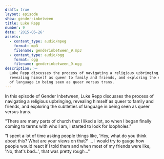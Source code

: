 ```yaml
---
draft: true
layout: episode
show: gender-inbetween
title: Luke Repp
number: 9
date: '2015-05-26'
assets:
  - content_type: audio/mpeg
    format: mp3
    filename: genderinbetween_9.mp3
  - content_type: audio/ogg
    format: ogg
    filename: genderinbetween_9.ogg
description: >-
  Luke Repp discusses the process of navigating a religious upbringing,
  revealing himself as queer to family and friends, and exploring the subtleties
  of language in being seen as queer versus trans.
---
```

In this episode of Gender Inbetween, Luke Repp discusses the process of navigating a religious upbringing, revealing himself as queer to family and friends, and exploring the subtleties of language in being seen as queer versus trans.

"There are many parts of church that I liked a lot, so when I began finally coming to terms with who I am, I started to look for loopholes."

"I spent a lot of time asking people things like, 'Hey, what do you think about this? What are your views on that?' ... I would try to gauge how people would react if I told them and when most of my friends were like, 'No, that's bad...', that was pretty rough..."